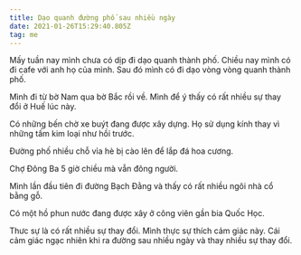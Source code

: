 ```yaml
---
title: Dạo quanh đường phố sau nhiều ngày
date: 2021-01-26T15:29:40.805Z
tag: me
---
```

Mấy tuần nay mình chưa có dịp đi dạo quanh thành phố. Chiều nay mình có đi cafe với anh họ của mình. Sau đó mình có đi dạo vòng vòng quanh thành phố.

Mình đi từ bờ Nam qua bờ Bắc rồi về. Mình để ý thấy có rất nhiều sự thay đổi ở Huế lúc này. 

Có những bến chờ xe buýt đang được xây dựng. Họ sử dụng kính thay vì những tấm kim loại như hồi trước.

Đường phố nhiều chỗ vỉa hè bị cào lên để lắp đá hoa cương.

Chợ Đông Ba 5 giờ chiều mà vẫn đông người.

Mình lần đầu tiên đi đường Bạch Đằng và thấy có rất nhiều ngôi nhà cổ bằng gỗ.

Có một hồ phun nước đang được xây ở công viên gần bia Quốc Học.

Thưc sự là có rất nhiều sự thay đổi. Mình thực sự thích cảm giác này. Cái cảm giác ngạc nhiên khi ra đường sau nhiều ngày và thay nhiều sự thay đổi.
